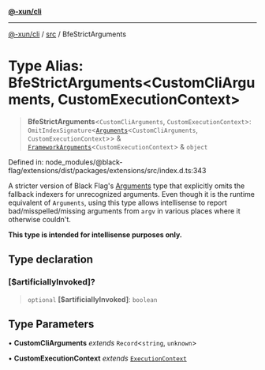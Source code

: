 [**@-xun/cli**](../../README.md)

***

[@-xun/cli](../../README.md) / [src](../README.md) / BfeStrictArguments

# Type Alias: BfeStrictArguments\<CustomCliArguments, CustomExecutionContext\>

> **BfeStrictArguments**\<`CustomCliArguments`, `CustomExecutionContext`\>: `OmitIndexSignature`\<[`Arguments`](Arguments.md)\<`CustomCliArguments`, `CustomExecutionContext`\>\> & [`FrameworkArguments`](FrameworkArguments.md)\<`CustomExecutionContext`\> & `object`

Defined in: node\_modules/@black-flag/extensions/dist/packages/extensions/src/index.d.ts:343

A stricter version of Black Flag's
[Arguments](https://github.com/Xunnamius/black-flag/blob/main/docs/api/src/exports/type-aliases/Arguments.md)
type that explicitly omits the fallback indexers for unrecognized arguments.
Even though it is the runtime equivalent of `Arguments`, using this type
allows intellisense to report bad/misspelled/missing arguments from `argv` in
various places where it otherwise couldn't.

**This type is intended for intellisense purposes only.**

## Type declaration

### \[$artificiallyInvoked\]?

> `optional` **\[$artificiallyInvoked\]**: `boolean`

## Type Parameters

• **CustomCliArguments** *extends* `Record`\<`string`, `unknown`\>

• **CustomExecutionContext** *extends* [`ExecutionContext`](ExecutionContext.md)
